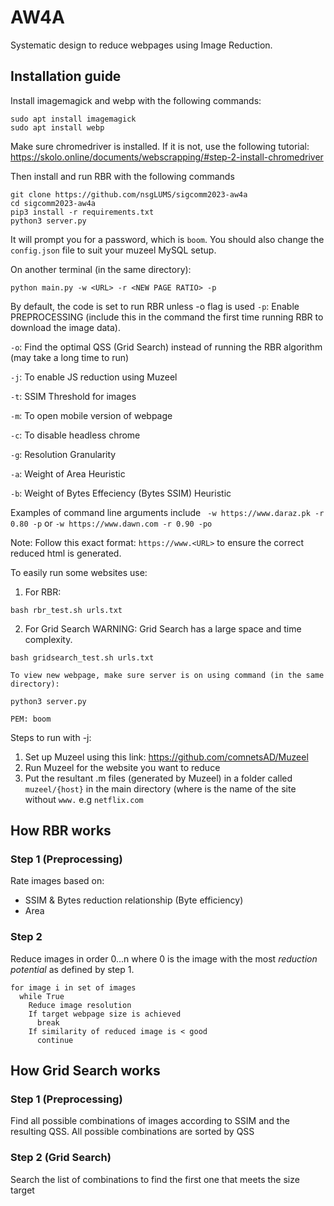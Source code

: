 # AW4A
Systematic design to reduce webpages using Image Reduction.

## Installation guide
Install imagemagick and webp with the following commands:
```
sudo apt install imagemagick
sudo apt install webp
```
Make sure chromedriver is installed. If it is not, use the following tutorial: https://skolo.online/documents/webscrapping/#step-2-install-chromedriver

Then install and run RBR with the following commands
```
git clone https://github.com/nsgLUMS/sigcomm2023-aw4a
cd sigcomm2023-aw4a
pip3 install -r requirements.txt
python3 server.py
```
It will prompt you for a password, which is ```boom```.
You should also change the ```config.json``` file to suit your muzeel MySQL setup.

On another terminal (in the same directory):
```
python main.py -w <URL> -r <NEW PAGE RATIO> -p

```
By default, the code is set to run RBR unless -o flag is used
```-p```: Enable PREPROCESSING (include this in the command the first time running RBR to download the image data).

```-o```: Find the optimal QSS (Grid Search) instead of running the RBR algorithm (may take a long time to run)

```-j```: To enable JS reduction using Muzeel

```-t```: SSIM Threshold for images

```-m```: To open mobile version of webpage

```-c```: To disable headless chrome

```-g```: Resolution Granularity

```-a```: Weight of Area Heuristic

```-b```: Weight of Bytes Effeciency (Bytes SSIM) Heuristic

Examples of command line arguments include ``` -w https://www.daraz.pk -r 0.80 -p``` or ```-w https://www.dawn.com -r 0.90 -po```

Note: Follow this exact format: ```https://www.<URL>``` to ensure the correct reduced html is generated.

To easily run some websites use:
1. For RBR:
```
bash rbr_test.sh urls.txt
```
2. For Grid Search
WARNING: Grid Search has a large space and time complexity.
```
bash gridsearch_test.sh urls.txt
```

```
To view new webpage, make sure server is on using command (in the same directory):

python3 server.py

PEM: boom
```

Steps to run with -j:
1. Set up Muzeel using this link: https://github.com/comnetsAD/Muzeel
2. Run Muzeel for the website you want to reduce
3. Put the resultant .m files (generated by Muzeel) in a folder called ```muzeel/{host}``` in the main directory (where <host> is the name of the site without ```www.``` e.g ```netflix.com```

## How RBR works
### Step 1 (Preprocessing)
Rate images based on:
- SSIM & Bytes reduction relationship (Byte efficiency)
- Area

### Step 2
Reduce images in order 0...n where 0 is the image with the most _reduction potential_ as defined by step 1.

```
for image i in set of images
  while True
    Reduce image resolution
    If target webpage size is achieved
      break
    If similarity of reduced image is < good
      continue
```

## How Grid Search works
### Step 1 (Preprocessing)
Find all possible combinations of images according to SSIM and the resulting QSS.
All possible combinations are sorted by QSS

### Step 2 (Grid Search)
Search the list of combinations to find the first one that meets the size target
